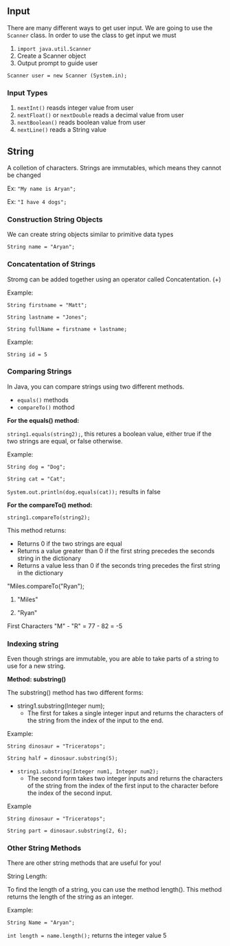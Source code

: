  ## Input
There are many different ways to get user input. We are going to use the `Scanner` class. In order to use the class to get input we must

1. `import java.util.Scanner`
2. Create a Scanner object
3. Output prompt to guide user

`Scanner user = new Scanner (System.in);`

### Input Types
1. `nextInt()` reasds integer value from user
2. `nextFloat()` or `nextDouble` reads a decimal value from user
3. `nextBoolean()` reads boolean value from user
4. `nextLine()` reads a String value

## String
A colletion of characters. Strings are immutables, which means they cannot be changed

Ex: `"My name is Aryan";`

Ex: `"I have 4 dogs";`

### Construction String Objects

We can create string objects similar to primitive data types

`String name = "Aryan";`

### Concatentation of Strings

Stromg can be added together using an operator called Concatentation. (+)

Example:

`String firstname = "Matt";`

`String lastname = "Jones";`

`String fullName = firstname + lastname;`

Example:

`String id = 5`

### Comparing Strings

In Java, you can compare strings using two different methods.
- `equals()` methods
- `compareTo()` mothod

**For the equals() method:**

`string1.equals(string2);`, this retures a boolean value, either true if the two strings are equal, or false otherwise.

Example:

`String dog = "Dog";`

`String cat = "Cat";`

`System.out.println(dog.equals(cat));` results in false

**For the compareTo() method:**

`string1.compareTo(string2);`

This method returns:
- Returns 0 if the two strings are equal
- Returns a value greater than 0 if the first string precedes the seconds string in the dictionary
- Returns a value less than 0 if the seconds tring precedes the first string in the dictionary

"Miles.compareTo("Ryan");

1. "Miles"

2. "Ryan"

First Characters "M" - "R" = 77 - 82 = -5

### Indexing string

Even though strings are immutable, you are able to take parts of a string to use for a new string.

**Method: substring()**

The substring() method has two different forms:
- string1.substring(Integer num);
  - The first for takes a single integer input and returns the characters of the string from the index of the input to the end.

Example:

`String dinosaur = "Triceratops";`

`String half = dinosaur.substring(5);`

- `string1.substring(Integer num1, Integer num2);`
  - The second form takes two integer inputs and returns the characters of the string from the index of the first input to the character before the index of the second input.

Example

`String dinosaur = "Triceratops";`

`String part = dinosaur.substring(2, 6);`

### Other String Methods

There are other string methods that are useful for you!

String Length:

To find the length of a string, you can use the method length(). This method returns the length of the string as an integer.

Example:

`String Name = "Aryan";`

`int length = name.length();` returns the integer value 5





